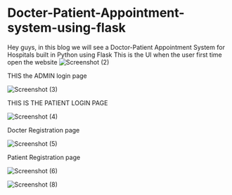 # Docter-Patient-Appointment-system-using-flask
Hey guys, in this blog we will see a Doctor-Patient Appointment System for Hospitals built in Python using Flask
This is the UI when the user first time open the website
![Screenshot (2)](https://user-images.githubusercontent.com/117498422/232305983-34053596-44d6-4b94-ba28-a62cfdaaea53.png)

 THIS the ADMIN login page
 
![Screenshot (3)](https://user-images.githubusercontent.com/117498422/232306369-7988b8ea-6b87-4a16-a239-5ebef20c9ba9.png)

THIS IS THE PATIENT LOGIN PAGE

![Screenshot (4)](https://user-images.githubusercontent.com/117498422/232306686-70a54942-f90e-4fc2-b368-a4297e394ca2.png)

Docter Registration page


![Screenshot (5)](https://user-images.githubusercontent.com/117498422/232306767-f92bade5-7330-438e-a84e-a9c82bd9589b.png)

Patient Registration page


![Screenshot (6)](https://user-images.githubusercontent.com/117498422/232306936-766bf709-8090-4973-96d6-78854d40f972.png)



![Screenshot (8)](https://user-images.githubusercontent.com/117498422/232307075-e3e1baa3-ace6-4201-a7ce-7d2b80037626.png)





